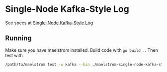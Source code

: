 # Single-Node Kafka-Style Log

See specs at [Single-Node Kafka-Style Log](https://fly.io/dist-sys/5a/)

## Running

Make sure you have maelstrom installed. Build code with `go build .`. Then test with

```bash
/path/to/maelstrom test -w kafka --bin ./maelstrom-single-node-kafka-style-log --node-count 1 --concurrency 2n --time-limit 20 --rate 1000
```
